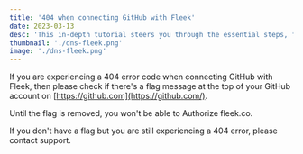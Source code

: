 ```yaml
---
title: '404 when connecting GitHub with Fleek'
date: 2023-03-13
desc: 'This in-depth tutorial steers you through the essential steps, from creating a new Next.js App to adding a custom domain, and finally optimizing your next.config.js file...'
thumbnail: './dns-fleek.png'
image: './dns-fleek.png'
---
```


If you are experiencing a 404 error code when connecting GitHub with Fleek, then please check if there's a flag message at the top of your GitHub account on [https://github.com](https://github.com/).

Until the flag is removed, you won't be able to Authorize fleek.co.

If you don't have a flag but you are still experiencing a 404 error, please contact support.
